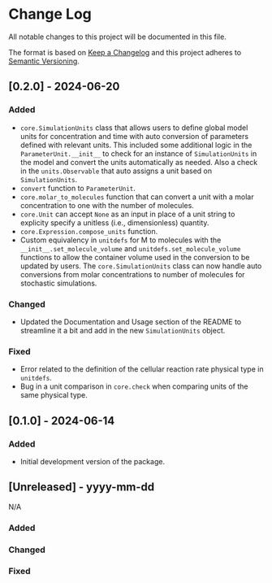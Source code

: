 # Change Log
All notable changes to this project will be documented in this file.

The format is based on [Keep a Changelog](http://keepachangelog.com/)
and this project adheres to [Semantic Versioning](http://semver.org/).

## [0.2.0] - 2024-06-20

### Added
- `core.SimulationUnits` class that allows users to define global model units for concentration and time with auto conversion of parameters defined with relevant units. This included some additional logic in the `ParameterUnit.__init__` to check for an instance of `SimulationUnits` in the model and convert the units automatically as needed. Also a check in the `units.Observable` that auto assigns a unit based on `SimulationUnits`. 
- `convert` function to `ParameterUnit`.
- `core.molar_to_molecules` function that can convert a unit with a molar concentration to one with the number of molecules. 
- `core.Unit` can accept `None` as an input in place of a unit string to explicity specify a unitless (i.e., dimensionless) quantity.
- `core.Expression.compose_units` function. 
- Custom equivalency in `unitdefs` for M to molecules with the `__init__.set_molecule_volume` and `unitdefs.set_molecule_volume` functions to allow the container volume used in the conversion to be updated by users. The `core.SimulationUnits` class can now handle auto conversions from molar concentrations to number of molecules for stochastic simulations. 

### Changed
- Updated the Documentation and Usage section of the README to streamline it a bit and add in the new `SimulationUnits` object.


### Fixed
- Error related to the definition of the cellular reaction rate physical type in `unitdefs`.
- Bug in a unit comparison in `core.check` when comparing units of the same physical type.


## [0.1.0] - 2024-06-14

### Added
- Initial development version of the package.

## [Unreleased] - yyyy-mm-dd

N/A

### Added

### Changed

### Fixed